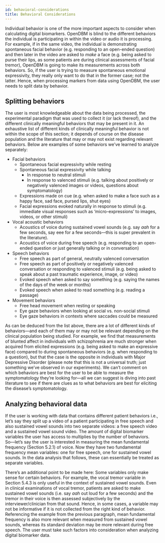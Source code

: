 ```yaml
---
id: behavioral-considerations
title: Behavioral Considerations
---
```


Individual behavior is one of the more important aspects to consider when calculating digital biomarkers. OpenDBM is blind to the different behaviors the individual is participating in within the video or audio it is processing. For example, if in the same video, the individual is demonstrating spontaneous facial behavior (e.g. responding to an open-ended question) and then later in the video are asked to *make* a face (e.g. being asked to purse their lips, as some patients are during clinical assessments of facial tremor), OpenDBM is going to make its measurements across both behaviors. So, if the user is trying to measure spontaneous emotional expressivity, they really only want to do that in the former case; not the latter. Hence, when processing markers from data using OpenDBM, the user needs to split data by behavior.

## Splitting behaviors

The user is most knowledgeable about the data being processed, the experimental paradigm that was used to collect it (or lack thereof), and the different clinically meaningful behaviors that may be present in it. An exhaustive list of different kinds of clinically meaningful behavior is not within the scope of this section; it depends of course on the disease population and the literature that may or may not exist regarding relevant behaviors. Below are examples of some behaviors we’ve learned to analyze separately:   

* Facial behaviors
    * Spontaneous facial expressivity while resting
    * Spontaneous facial expressivity while talking
        * In response to neutral stimuli
        * In response to valenced stimuli (e.g. talking about positively or negatively valenced images or videos, questions about symptomatology)
    * Expressions made on cue (e.g. when asked to make a face such as a happy face, sad face, pursed lips, shut eyes)
    * Facial expressions evoked naturally in response to stimuli (e.g. immediate visual responses such as ‘micro-expressions’ to images, videos, or other stimuli)
* Vocal acoustic behaviors
    * Acoustics of voice during sustained vowel sounds (e.g. say *aah* for a few seconds, say eee for a few seconds––this is super prevalent in the literature).
    * Acoustics of voice during free speech (e.g. responding to an open-ended question or just generally talking or in conversation)
* Speech behaviors
    * Free speech as part of general, neutrally valenced conversation
    * Free speech as part of positively or negatively valenced conversation or responding to valenced stimuli (e.g. being asked to speak about a past traumatic experience, image, or video)
    * Evoked speech when asked to say something (e.g. saying the names of the days of the week or months) 
    * Evoked speech when asked to read something (e.g. reading a passage)
* Movement behaviors
    * Free head movement when resting or speaking
    * Eye gaze behaviors when looking at social vs. non-social stimuli
    * Eye gaze behaviors in contexts where saccades could be measured

As can be deduced from the list above, there are a lot of different kinds of behaviors––and each of them may or may not be relevant depending on the clinical population being studied. For example, we find that measurements of blunted affect in individuals with schizophrenia are much stronger when acquired from elicited expressions (e.g. being asked to make an expressive face) compared to during spontaneous behaviors (e.g. when responding to a question), but that the case is the opposite in individuals with Major Depressive Disorder (please note that this is not a universal truth; just something we’ve observed in our experiments). We can’t comment on which behaviors are best for the user to be able to measure the symptomatology they’re looking for––all we can suggest is diving into past literature to see if there are clues as to what behaviors are best for eliciting the disease’s symptomatology.

## Analyzing behavioral data

If the user is working with data that contains different patient behaviors i.e., let’s say they split up a video of a patient participating in free speech and also sustained vowel sounds into two separate videos: a free speech video and a sustained vowel sound video. The amount of digital biomarker variables the user has access to multiplies by the number of behaviors. So––let’s say the user is interested in measuring the mean fundamental frequency (Section 5.2.1) of voice. Now they have two fundamental frequency mean variables: one for free speech, one for sustained vowel sounds. In the data analysis that follows, these can essentially be treated as separate variables. 

There’s an additional point to be made here: Some variables only make sense for certain behaviors. For example, the vocal tremor variable in Section 5.4.3  is only useful in the context of sustained vowel sounds. Even in clinical examinations of vocal tremor, patients are asked to make sustained vowel sounds (i.e. say *aah* out loud for a few seconds) and the tremor in their voice is then assessed subjectively by the interviewer/clinician from that sound. Hence, in some cases, a variable may not be informative if it is not collected from the right kind of behavior. Referencing the example from the previous paragraph, mean fundamental frequency is also more relevant when measured from sustained vowel sounds, whereas its standard deviation may be more relevant during free speech. The user must take such factors into consideration when analyzing digital biomarker data.